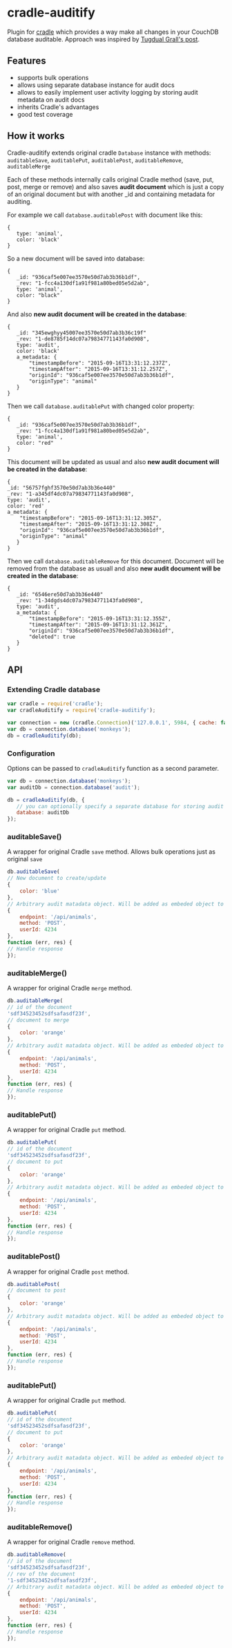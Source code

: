 cradle-auditify
===============

Plugin for [cradle](https://github.com/flatiron/cradle) which provides a way make all changes in your CouchDB database
auditable.
Approach was inspired by [Tugdual Grall's post](http://blog.couchbase.com/how-implement-document-versioning-couchbase).

Features
------------
 - supports bulk operations
 - allows using separate database instance for audit docs
 - allows to easily implement user activity logging by storing audit metadata on audit docs
 - inherits Cradle's advantages
 - good test coverage

How it works
------------

Cradle-auditify extends original cradle ```Database``` instance with methods:
```auditableSave```, ```auditablePut```, ```auditablePost```, ```auditableRemove```, ```auditableMerge```

 Each of these methods internally calls original Cradle method (save, put, post, merge or remove) and also saves
 **audit document** which is just a copy of an original document but with another _id and containing metadata for
 auditing.

 For example we call ```database.auditablePost``` with document like this:

 ```
 {
    type: 'animal',
    color: 'black'
 }
 ```

 So a new document will be saved into database:

 ```
 {
    _id: "936caf5e007ee3570e50d7ab3b36b1df",
    _rev: "1-fcc4a130df1a91f981a80bed05e5d2ab",
    type: 'animal',
    color: "black"
 }
 ```

 And also **new audit document will be created in the database**:

 ```
 {
    _id: "345ewghyy45007ee3570e50d7ab3b36c19f"
    _rev: "1-de8785f14dc07a79834771143fa0d908",
    type: 'audit',
    color: 'black'
    a_metadata: {
        "timestampBefore": "2015-09-16T13:31:12.237Z",
        "timestampAfter": "2015-09-16T13:31:12.257Z",
        "originId": "936caf5e007ee3570e50d7ab3b36b1df",
        "originType": "animal"
    }
 }
 ```

 Then we call ```database.auditablePut``` with changed color property:

 ```
 {
    _id: "936caf5e007ee3570e50d7ab3b36b1df",
    _rev: "1-fcc4a130df1a91f981a80bed05e5d2ab",
    type: 'animal',
    color: "red"
 }
 ```

  This document will be updated as usual and also **new audit document will be created in the database**:


 ```
 {
 _id: "56757fghf3570e50d7ab3b36e440"
 _rev: "1-a345df4dc07a79834771143fa0d908",
 type: 'audit',
 color: 'red'
 a_metadata: {
     "timestampBefore": "2015-09-16T13:31:12.305Z",
     "timestampAfter": "2015-09-16T13:31:12.308Z",
     "originId": "936caf5e007ee3570e50d7ab3b36b1df",
     "originType": "animal"
    }
}
 ```

  Then we call ```database.auditableRemove``` for this document. Document will be removed from the database as
  usuall and also **new audit document will be created in the database**:

 ```
 {
    _id: "6546ere50d7ab3b36e440"
    _rev: "1-34dgds4dc07a79834771143fa0d908",
    type: 'audit',
    a_metadata: {
        "timestampBefore": "2015-09-16T13:31:12.355Z",
        "timestampAfter": "2015-09-16T13:31:12.361Z",
        "originId": "936caf5e007ee3570e50d7ab3b36b1df",
        "deleted": true
    }
}
 ```

API
---

### Extending Cradle database ###

 ``` js
 var cradle = require('cradle');
 var cradleAuditify = require('cradle-auditify');

 var connection = new (cradle.Connection)('127.0.0.1', 5984, { cache: false });
 var db = connection.database('monkeys');
 db = cradleAuditify(db);
 ```

### Configuration ### 

 Options can be passed to ```cradleAuditify``` function as a second parameter. 
 
 ``` js
 var db = connection.database('monkeys');
 var auditDb = connection.database('audit');
 
 db = cradleAuditify(db, {
    // you can optionally specify a separate database for storing audit documents
    database: auditDb
 });
 ```

### auditableSave() ###
 
 A wrapper for original Cradle ```save``` method. Allows bulk operations just as original ```save```

 ``` js
 db.auditableSave(
 // New document to create/update
 {
     color: 'blue'
 },
 // Arbitrary audit matadata object. Will be added as embeded object to audit document. Nullable
 {
     endpoint: '/api/animals',
     method: 'POST',
     userId: 4234
 },
 function (err, res) {
 // Handle response
 });
 ```
 
### auditableMerge() ###
 
 A wrapper for original Cradle ```merge``` method.

 ``` js
 db.auditableMerge(
 // id of the document
 'sdf34523452sdfsafasdf23f',
 // document to merge
 {
     color: 'orange'
 },
 // Arbitrary audit matadata object. Will be added as embeded object to audit document. Nullable
 {
     endpoint: '/api/animals',
     method: 'POST',
     userId: 4234
 },
 function (err, res) {
 // Handle response
 });
 ```
 
### auditablePut() ###
 
 A wrapper for original Cradle ```put``` method.

 ``` js
 db.auditablePut(
 // id of the document
 'sdf34523452sdfsafasdf23f',
 // document to put
 {
     color: 'orange'
 },
 // Arbitrary audit matadata object. Will be added as embeded object to audit document. Nullable
 {
     endpoint: '/api/animals',
     method: 'POST',
     userId: 4234
 },
 function (err, res) {
 // Handle response
 });
 ```
 
### auditablePost() ###
 
 A wrapper for original Cradle ```post``` method.

 ``` js
 db.auditablePost(
 // document to post
 {
     color: 'orange'
 },
 // Arbitrary audit matadata object. Will be added as embeded object to audit document. Nullable
 {
     endpoint: '/api/animals',
     method: 'POST',
     userId: 4234
 },
 function (err, res) {
 // Handle response
 });
 ```
 
### auditablePut() ###
 
 A wrapper for original Cradle ```put``` method.

 ``` js
 db.auditablePut(
 // id of the document
 'sdf34523452sdfsafasdf23f',
 // document to put
 {
     color: 'orange'
 },
 // Arbitrary audit matadata object. Will be added as embeded object to audit document. Nullable
 {
     endpoint: '/api/animals',
     method: 'POST',
     userId: 4234
 },
 function (err, res) {
 // Handle response
 });
 ```
 
### auditableRemove() ###
 
 A wrapper for original Cradle ```remove``` method.

 ``` js
 db.auditableRemove(
 // id of the document
 'sdf34523452sdfsafasdf23f',
 // rev of the document
 '1-sdf34523452sdfsafasdf23f',
 // Arbitrary audit matadata object. Will be added as embeded object to audit document. Nullable
 {
     endpoint: '/api/animals',
     method: 'POST',
     userId: 4234
 },
 function (err, res) {
 // Handle response
 });
 ```
